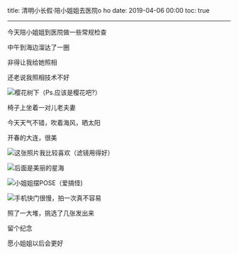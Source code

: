 title: 清明小长假·陪小姐姐去医院o ho
date: 2019-04-06 00:00
toc: true

---
今天陪小姐姐到医院做一些常规检查

中午到海边溜达了一圈

非得让我给她照相

还老说我照相技术不好

![樱花树下（Ps.应该是樱花吧?）][1]

椅子上坐着一对儿老夫妻

今天天气不错，吹着海风，晒太阳

开春的大连，很美

![这张照片我比较喜欢（滤镜用得好）][2]

![后面是美丽的星海][3]

![小姐姐摆POSE（爱搞怪)][4]

![手机快门很慢，拍一次真不容易][5]

照了一大堆，挑选了几张发出来

留个纪念

愿小姐姐以后会更好


  [1]: https://images.shiguangping.com/images/%E6%B8%85%E6%98%8E%E5%B0%8F%E9%95%BF%E5%81%87%C2%B7%E9%99%AA%E5%B0%8F%E5%A7%90%E5%A7%90%E5%8E%BB%E5%8C%BB%E9%99%A2o%20ho/%E5%9B%BE%E4%B8%80.jpg
  [2]: https://images.shiguangping.com/images/%E6%B8%85%E6%98%8E%E5%B0%8F%E9%95%BF%E5%81%87%C2%B7%E9%99%AA%E5%B0%8F%E5%A7%90%E5%A7%90%E5%8E%BB%E5%8C%BB%E9%99%A2o%20ho/%E5%9B%BE%E4%BA%8C.jpg
  [3]: https://images.shiguangping.com/images/%E6%B8%85%E6%98%8E%E5%B0%8F%E9%95%BF%E5%81%87%C2%B7%E9%99%AA%E5%B0%8F%E5%A7%90%E5%A7%90%E5%8E%BB%E5%8C%BB%E9%99%A2o%20ho/%E5%9B%BE%E4%B8%89.jpg
  [4]: https://images.shiguangping.com/images/%E6%B8%85%E6%98%8E%E5%B0%8F%E9%95%BF%E5%81%87%C2%B7%E9%99%AA%E5%B0%8F%E5%A7%90%E5%A7%90%E5%8E%BB%E5%8C%BB%E9%99%A2o%20ho/%E5%9B%BE%E5%9B%9B.jpg
  [5]: https://images.shiguangping.com/images/%E6%B8%85%E6%98%8E%E5%B0%8F%E9%95%BF%E5%81%87%C2%B7%E9%99%AA%E5%B0%8F%E5%A7%90%E5%A7%90%E5%8E%BB%E5%8C%BB%E9%99%A2o%20ho/%E5%9B%BE%E4%BA%94.jpg